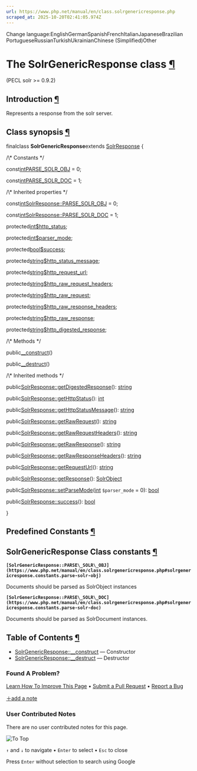 ```yaml
---
url: https://www.php.net/manual/en/class.solrgenericresponse.php
scraped_at: 2025-10-20T02:41:05.974Z
---
```


Change language:EnglishGermanSpanishFrenchItalianJapaneseBrazilian PortugueseRussianTurkishUkrainianChinese (Simplified)Other

# The SolrGenericResponse class [¶](https://www.php.net/manual/en/class.solrgenericresponse.php\#class.solrgenericresponse)

(PECL solr >= 0.9.2)

## Introduction [¶](https://www.php.net/manual/en/class.solrgenericresponse.php\#solrgenericresponse.intro)

Represents a response from the solr server.


## Class synopsis [¶](https://www.php.net/manual/en/class.solrgenericresponse.php\#solrgenericresponse.synopsis)

finalclass **SolrGenericResponse**extends [SolrResponse](https://www.php.net/manual/en/class.solrresponse.php)
{

/\\* Constants \*/

const[int](https://www.php.net/manual/en/language.types.integer.php)[PARSE\_SOLR\_OBJ](https://www.php.net/manual/en/class.solrgenericresponse.php#solrgenericresponse.constants.parse-solr-obj) = 0;

const[int](https://www.php.net/manual/en/language.types.integer.php)[PARSE\_SOLR\_DOC](https://www.php.net/manual/en/class.solrgenericresponse.php#solrgenericresponse.constants.parse-solr-doc) = 1;

/\\* Inherited properties \*/

const[int](https://www.php.net/manual/en/language.types.integer.php)[SolrResponse::PARSE\_SOLR\_OBJ](https://www.php.net/manual/en/class.solrresponse.php#solrresponse.constants.parse-solr-obj) = 0;

const[int](https://www.php.net/manual/en/language.types.integer.php)[SolrResponse::PARSE\_SOLR\_DOC](https://www.php.net/manual/en/class.solrresponse.php#solrresponse.constants.parse-solr-doc) = 1;

protected[int](https://www.php.net/manual/en/language.types.integer.php)[$http\_status](https://www.php.net/manual/en/class.solrresponse.php#solrresponse.props.http-status);

protected[int](https://www.php.net/manual/en/language.types.integer.php)[$parser\_mode](https://www.php.net/manual/en/class.solrresponse.php#solrresponse.props.parser-mode);

protected[bool](https://www.php.net/manual/en/language.types.boolean.php)[$success](https://www.php.net/manual/en/class.solrresponse.php#solrresponse.props.success);

protected[string](https://www.php.net/manual/en/language.types.string.php)[$http\_status\_message](https://www.php.net/manual/en/class.solrresponse.php#solrresponse.props.http-status-message);

protected[string](https://www.php.net/manual/en/language.types.string.php)[$http\_request\_url](https://www.php.net/manual/en/class.solrresponse.php#solrresponse.props.http-request-url);

protected[string](https://www.php.net/manual/en/language.types.string.php)[$http\_raw\_request\_headers](https://www.php.net/manual/en/class.solrresponse.php#solrresponse.props.http-raw-request-headers);

protected[string](https://www.php.net/manual/en/language.types.string.php)[$http\_raw\_request](https://www.php.net/manual/en/class.solrresponse.php#solrresponse.props.http-raw-request);

protected[string](https://www.php.net/manual/en/language.types.string.php)[$http\_raw\_response\_headers](https://www.php.net/manual/en/class.solrresponse.php#solrresponse.props.http-raw-response-headers);

protected[string](https://www.php.net/manual/en/language.types.string.php)[$http\_raw\_response](https://www.php.net/manual/en/class.solrresponse.php#solrresponse.props.http-raw-response);

protected[string](https://www.php.net/manual/en/language.types.string.php)[$http\_digested\_response](https://www.php.net/manual/en/class.solrresponse.php#solrresponse.props.http-digested-response);

/\\* Methods \*/

public[\_\_construct](https://www.php.net/manual/en/solrgenericresponse.construct.php)()

public[\_\_destruct](https://www.php.net/manual/en/solrgenericresponse.destruct.php)()

/\\* Inherited methods \*/

public[SolrResponse::getDigestedResponse](https://www.php.net/manual/en/solrresponse.getdigestedresponse.php)(): [string](https://www.php.net/manual/en/language.types.string.php)

public[SolrResponse::getHttpStatus](https://www.php.net/manual/en/solrresponse.gethttpstatus.php)(): [int](https://www.php.net/manual/en/language.types.integer.php)

public[SolrResponse::getHttpStatusMessage](https://www.php.net/manual/en/solrresponse.gethttpstatusmessage.php)(): [string](https://www.php.net/manual/en/language.types.string.php)

public[SolrResponse::getRawRequest](https://www.php.net/manual/en/solrresponse.getrawrequest.php)(): [string](https://www.php.net/manual/en/language.types.string.php)

public[SolrResponse::getRawRequestHeaders](https://www.php.net/manual/en/solrresponse.getrawrequestheaders.php)(): [string](https://www.php.net/manual/en/language.types.string.php)

public[SolrResponse::getRawResponse](https://www.php.net/manual/en/solrresponse.getrawresponse.php)(): [string](https://www.php.net/manual/en/language.types.string.php)

public[SolrResponse::getRawResponseHeaders](https://www.php.net/manual/en/solrresponse.getrawresponseheaders.php)(): [string](https://www.php.net/manual/en/language.types.string.php)

public[SolrResponse::getRequestUrl](https://www.php.net/manual/en/solrresponse.getrequesturl.php)(): [string](https://www.php.net/manual/en/language.types.string.php)

public[SolrResponse::getResponse](https://www.php.net/manual/en/solrresponse.getresponse.php)(): [SolrObject](https://www.php.net/manual/en/class.solrobject.php)

public[SolrResponse::setParseMode](https://www.php.net/manual/en/solrresponse.setparsemode.php)([int](https://www.php.net/manual/en/language.types.integer.php) `$parser_mode` = 0): [bool](https://www.php.net/manual/en/language.types.boolean.php)

public[SolrResponse::success](https://www.php.net/manual/en/solrresponse.success.php)(): [bool](https://www.php.net/manual/en/language.types.boolean.php)

}

## Predefined Constants [¶](https://www.php.net/manual/en/class.solrgenericresponse.php\#solrgenericresponse.constants)

## SolrGenericResponse Class constants [¶](https://www.php.net/manual/en/class.solrgenericresponse.php\#solrgenericresponse.constants.types)

**`[SolrGenericResponse::PARSE\_SOLR\_OBJ](https://www.php.net/manual/en/class.solrgenericresponse.php#solrgenericresponse.constants.parse-solr-obj)`**

Documents should be parsed as SolrObject instances

**`[SolrGenericResponse::PARSE\_SOLR\_DOC](https://www.php.net/manual/en/class.solrgenericresponse.php#solrgenericresponse.constants.parse-solr-doc)`**

Documents should be parsed as SolrDocument instances.

## Table of Contents [¶](https://www.php.net/manual/en/class.solrgenericresponse.php\#class.solrgenericresponse)

- [SolrGenericResponse::\_\_construct](https://www.php.net/manual/en/solrgenericresponse.construct.php) — Constructor
- [SolrGenericResponse::\_\_destruct](https://www.php.net/manual/en/solrgenericresponse.destruct.php) — Destructor

### Found A Problem?

[Learn How To Improve This Page](https://github.com/php/doc-base/blob/master/README.md "This will take you to our contribution guidelines on GitHub")
•
[Submit a Pull Request](https://github.com/php/doc-en/blob/master/reference/solr/solrgenericresponse.xml)
•
[Report a Bug](https://github.com/php/doc-en/issues/new?body=From%20manual%20page:%20https:%2F%2Fphp.net%2Fclass.solrgenericresponse%0A%0A---)

[＋add a note](https://www.php.net/manual/add-note.php?sect=class.solrgenericresponse&repo=en&redirect=https://www.php.net/manual/en/class.solrgenericresponse.php)

### User Contributed Notes

There are no user contributed notes for this page.

![To Top](https://www.php.net/images/to-top@2x.png)

`↑` and `↓` to navigate •
`Enter` to select •
`Esc` to close


Press `Enter` without
selection to search using Google